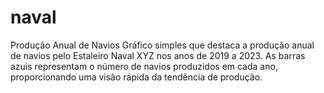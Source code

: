 # naval
 Produção Anual de Navios  Gráfico simples que destaca a produção anual de navios pelo Estaleiro Naval XYZ nos anos de 2019 a 2023. As barras azuis representam o número de navios produzidos em cada ano, proporcionando uma visão rápida da tendência de produção.

